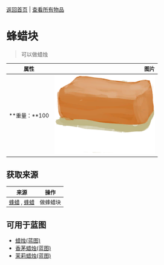 [返回首页](index.md)   |  [查看所有物品](object.md)
# 蜂蜡块  
> 可以做蜡烛  
  
  属性  |   图片   
 ----  |  ----:   
 **重量：**100  |  ![](Sprite/BeeswaxBlock.png)   
  
## 获取来源  
来源  |  操作  
----  |  ----  
[蜂蜡](Beeswax.md) , [蜂蜡](Beeswax.md)  |  做蜂蜡块  
## 可用于蓝图  
- [蜡烛(蓝图)](Bp_Candles.md)  
- [香茅蜡烛(蓝图)](Bp_CandlesCitronella.md)  
- [茉莉蜡烛(蓝图)](Bp_CandlesJasmine.md)  
  
  
